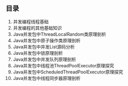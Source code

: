 ## 目录
1. 并发编程线程基础
1. 并发编程的其他基础知识
1. Java并发包中ThreadLocalRandom类原理剖析
1. Java并发包中原子操作类原理剖析
1. Java并发包中并发List源码分析
1. Java并发包中锁原理剖析
1. Java并发包中并发队列原理剖析
1. Java并发包中线程池ThreadPoolExecutor原理探究
1. Java并发包中ScheduledThreadPoolExecutor原理探究
1. Java并发包中线程同步器原理剖析